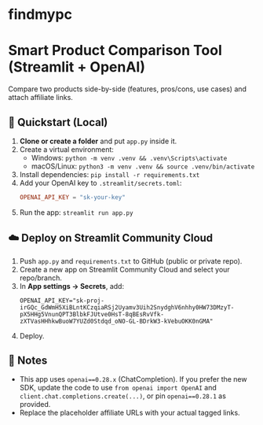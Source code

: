 # findmypc

# Smart Product Comparison Tool (Streamlit + OpenAI)

Compare two products side-by-side (features, pros/cons, use cases) and attach affiliate links.

## 🚀 Quickstart (Local)

1. **Clone or create a folder** and put `app.py` inside it.
2. Create a virtual environment:
   - Windows: `python -m venv .venv && .venv\Scripts\activate`
   - macOS/Linux: `python3 -m venv .venv && source .venv/bin/activate`
3. Install dependencies: `pip install -r requirements.txt`
4. Add your OpenAI key to `.streamlit/secrets.toml`:
   ```toml
   OPENAI_API_KEY = "sk-your-key"
   ```
5. Run the app: `streamlit run app.py`

## ☁️ Deploy on Streamlit Community Cloud

1. Push `app.py` and `requirements.txt` to GitHub (public or private repo).
2. Create a new app on Streamlit Community Cloud and select your repo/branch.
3. In **App settings → Secrets**, add:
   ```
   OPENAI_API_KEY="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"
   ```
4. Deploy.

## 🔧 Notes
- This app uses `openai==0.28.x` (ChatCompletion). If you prefer the new SDK,
  update the code to use `from openai import OpenAI` and `client.chat.completions.create(...)`,
  or pin `openai==0.28.1` as provided.
- Replace the placeholder affiliate URLs with your actual tagged links.
